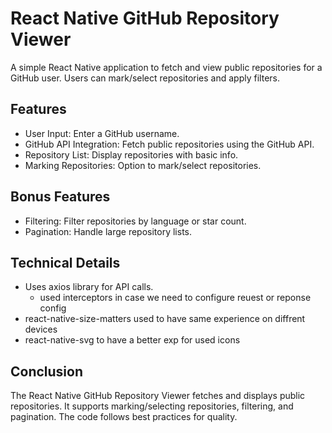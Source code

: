 # React Native GitHub Repository Viewer

A simple React Native application to fetch and view public repositories for a GitHub user. Users can mark/select repositories and apply filters.

## Features

- User Input: Enter a GitHub username.
- GitHub API Integration: Fetch public repositories using the GitHub API.
- Repository List: Display repositories with basic info.
- Marking Repositories: Option to mark/select repositories.

## Bonus Features

- Filtering: Filter repositories by language or star count.
- Pagination: Handle large repository lists.

## Technical Details

- Uses axios library for API calls.
    - used interceptors in case we need to configure reuest or reponse config 
- react-native-size-matters used to have same experience on diffrent devices
- react-native-svg to have a better exp for used icons 


## Conclusion

The React Native GitHub Repository Viewer fetches and displays public repositories. It supports marking/selecting repositories, filtering, and pagination. The code follows best practices for quality.
